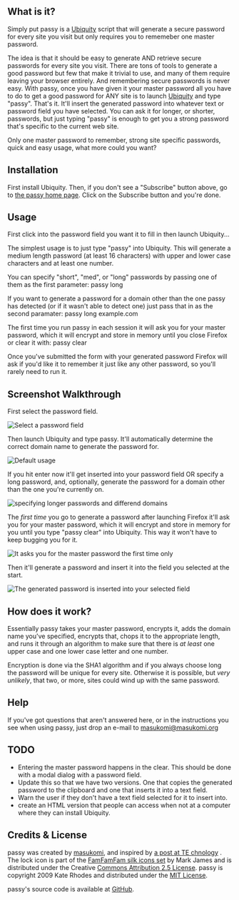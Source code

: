## What is it? ##

Simply put passy is a [Ubiquity](http://labs.mozilla.com/2008/08/introducing-ubiquity/) script that will generate a secure password for every site you visit but only requires you to rememeber one master password.

The idea is that it should be easy to generate AND retrieve secure passwords for every site you visit. There are tons of tools to generate a good password but few that make it trivial to use, and many of them require leaving your browser entirely. And remembering secure passwords is never easy. With passy, once you have given it your master password all you have to do to get a good password for ANY site is to launch [Ubiquity](http://labs.mozilla.com/2008/08/introducing-ubiquity/) and type "passy". That's it. It'll insert the generated password into whatever text or password field you have selected. You can ask it for longer, or shorter, passwords, but just typing "passy" is enough to get you a strong password that's specific to the current web site.

Only one master password to remember, strong site specific passwords, quick and easy usage, what more could you want? 

## Installation ##

First install Ubiquity. Then, if you don't see a "Subscribe" button above, go to [the passy home page](http://www.masukomi.org/projects/ubiquity/passy/). Click on the Subscribe button and you're done. 

## Usage ##

First click into the password field you want it to fill in then launch Ubiquity...

The simplest usage is to just type "passy" into Ubiquity. This will generate a medium length password (at least 16 characters) with upper and lower case characters and at least one number.

You can specify "short", "med", or "long" passwords by passing one of them as the first parameter:
 passy long

If you want to generate a password for a domain other than the one passy has detected (or if it wasn't able to detect one) just pass that in as the second paramater:
 passy long example.com

The first time you run passy in each session it will ask you for your master password, which it will encrypt and store in memory until you close Firefox or clear it with: 
 passy clear 

Once you've submitted the form with your generated password Firefox will ask if you'd like it to remember it just like any other password, so you'll rarely need to run it.

## Screenshot Walkthrough ##

First select the password field.

![Select a password field](http://www.masukomi.org/projects/ubiquity/passy/images/passy_initial_form.png)

Then launch Ubiquity and type passy. It'll automatically determine the correct domain name to generate the password for.

![Default usage](http://www.masukomi.org/projects/ubiquity/passy/images/passy_default.png)

If you hit enter now it'll get inserted into your password field OR specify a long password, and, optionally, generate the password for a domain other than the one you're currently on.

![specifying longer passwords and differend domains](http://www.masukomi.org/projects/ubiquity/passy/images/passy_override.png)

The _first time_ you go to generate a password after launching Firefox it'll ask you for your master password, which it will encrypt and store in memory for you until you type "passy clear" into Ubiquity. This way it won't have to keep bugging you for it.

![It asks you for the master password the first time only](http://www.masukomi.org/projects/ubiquity/passy/images/passy_master_password.jpg)

Then it'll generate a password and insert it into the field you selected at the start.

![The generated password is inserted into your selected field](http://www.masukomi.org/projects/ubiquity/passy/images/passy_inserted.jpg)

## How does it work? ##

Essentially passy takes your master password, encrypts it, adds the domain name you've specified, encrypts that, chops it to the appropriate length, and runs it through an algorithm to make sure that there is *at least* one upper case and one lower case letter and one number. 

Encryption is done via the SHA1 algorithm and if you always choose long the password will be unique for every site. Otherwise it is possible, but *very unlikely*, that two, or more, sites could wind up with the same password. 

## Help ##

If you've got questions that aren't answered here, or in the instructions you see when using passy, just drop an e-mail to <masukomi@masukomi.org>

## TODO ##

* Entering the master password happens in the clear. This should be done with a modal dialog with a password field.
* Update this so that we have two versions. One that copies the generated password to the clipboard
and one that inserts it into a text field.
* Warn the user if they don't have a text field selected for it to insert into.
* create an HTML version that people can access when not at a computer where they can install Ubiquity.


## Credits & License ##
passy was created by [masukomi](http://www.masukomi.org), and inspired by [a post at TE chnology](http://blog.tetrack.com/2009/02/too-many-passwords/) . The lock icon is part of the [FamFamFam silk icons set](http://www.famfamfam.com/lab/icons/silk/) by Mark James and is distributed under the Creative [Commons Attribution 2.5 License](http://creativecommons.org/licenses/by/2.5/). passy is copyright 2009 Kate Rhodes and distributed under the [MIT License](http://www.opensource.org/licenses/mit-license.php).

passy's source code is available at [GitHub](https://github.com/masukomi/passy/).

<link rel="commands" href="http://www.masukomi.org/projects/ubiquity/passy/passy.js" name="Script Name" />

